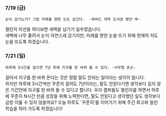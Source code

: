 ### 7/19 (금)
`눈이 감기는가? 그럼 미래를 향한 눈도 감긴다.  -하버드 대학 도서관 명언 中-`

챌린지 미션을 하다보면 새벽을 넘기기 일쑤였습니다.<br>
새벽에 너무 졸려서 눈이 자연스레 감기지만, 미래를 향한 눈을 뜨기 위해 현재의 저도 눈을 뜨도록 하겠습니다.

### 7/21 (일)
`하루에 3시간을 걸으면 7년 후에 지구를 한 바퀴 돌 수 있다. -사무엘 존슨-`

걸어서 지구를 한 바퀴 돈다는 것은 정말 말도 안되는 일이라는 생각이 듭니다.<br>
하지만 하루에 3시간씩만 꾸준히 걸어도 7년이라는, 말도 안된다기엔 생각보다 길지 않은 기간안에 지구를 한 바퀴 돌 수 있다고 합니다.
우리 캠퍼들도 챌린지를 하면서 하루에 꾸준히 N시간 만큼 성장을 위해 노력한다면, 말도 안된다고 생각했던 일도 생각보다 금방 이룰 수 있지 않을까요?
오늘 하루도 '꾸준히'를 이어가기 위해 주간 회고와 밀린 학습을 하러 가도록 하겠습니다!
